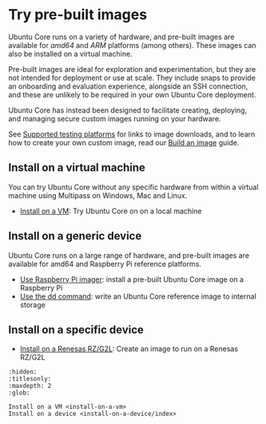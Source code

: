 # Try pre-built images

Ubuntu Core runs on a variety of hardware, and pre-built images are available for _amd64_ and _ARM_ platforms (among others). These images can also be installed on a virtual machine.

Pre-built images are ideal for exploration and experimentation, but they are not intended for deployment or use at scale. They include snaps to provide an onboarding and evaluation experience, alongside an SSH connection, and these are unlikely to be required in your own Ubuntu Core deployment. 

Ubuntu Core has instead been designed to facilitate creating, deploying, and managing secure custom images running on your hardware.

See [Supported testing platforms](/reference/testing-platforms) for links to image downloads, and to learn how to create your own custom image, read our [Build an image](/tutorials/build-your-first-image/index) guide.

## Install on a virtual machine

You can try Ubuntu Core without any specific hardware from within a virtual machine using Multipass on Windows, Mac and Linux.

* [Install on a VM](install-on-a-vm): Try Ubuntu Core on on a local machine

## Install on a generic device

Ubuntu Core runs on a large range of hardware, and pre-built images are available for amd64 and Raspberry Pi reference platforms.

- [Use Raspberry Pi imager](install-on-a-device/use-raspberry-pi-imager): install a pre-built Ubuntu Core image on a Raspberry Pi
- [Use the dd command](install-on-a-device/use-the-dd-command): write an Ubuntu Core reference image to internal storage

## Install on a specific device

- [Install on a Renesas RZ/G2L](install-on-a-device/install-on-renesas): Create an image to run on a Renesas RZ/G2L <install-on-renesas>


```{toctree}
:hidden:
:titlesonly:
:maxdepth: 2
:glob:

Install on a VM <install-on-a-vm>
Install on a device <install-on-a-device/index>
